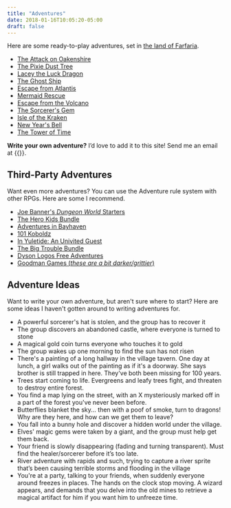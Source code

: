 ```yaml
---
title: "Adventures"
date: 2018-01-16T10:05:20-05:00
draft: false
---
```


Here are some ready-to-play adventures, set in [the land of Farfaria](/farfaria/).

- [The Attack on Oakenshire](/adventures/attack-on-oakenshire/)
- [The Pixie Dust Tree](/adventures/the-pixie-dust-tree/)
- [Lacey the Luck Dragon](/adventures/lacey-the-luck-dragon/)
- [The Ghost Ship](/adventures/the-ghost-ship/)
- [Escape from Atlantis](/adventures/escape-from-atlantis/)
- [Mermaid Rescue](/adventures/mermaid-rescue/)
- [Escape from the Volcano](/adventures/escape-from-the-volcano/)
- [The Sorcerer's Gem](/adventures/the-sorcerers-gem/)
- [Isle of the Kraken](/adventures/isle-of-the-kraken/)
- [New Year's Bell](/adventures/new-years-bell/)
- [The Tower of Time](/adventures/new-years-tower/)


**Write your own adventure?** I’d love to add it to this site! Send me an email at {{<email>}}.



## Third-Party Adventures

Want even more adventures? You can use the Adventure rule system with other RPGs. Here are some I recommend.

- [Joe Banner's _Dungeon World_ Starters](https://joebanner.co.uk/category/adventures/)
- [The Hero Kids Bundle](https://www.drivethrurpg.com/product/115827/Hero-Kids--Complete-Fantasy-PDF-Bundle-BUNDLE)
- [Adventures in Bayhaven](https://www.drivethrurpg.com/product/165400/Adventures-in-Bayhaven-Ultimate-BUNDLE)
- [101 Koboldz](https://www.drivethrurpg.com/product/281131/Hero-Kids--Fantasy-Premium-Adventure--101-Koboldz)
- [In Yuletide: An Univited Guest](https://www.drivethrurpg.com/product/298178/Hero-Kids--Fantasy-Premium-Adventure--Yuletide--An-Uninvited-Guest)
- [The Big Trouble Bundle](https://www.drivethrurpg.com/product/301410/Big-Trouble-Mammoth-Collection-BUNDLE)
- [Dyson Logos Free Adventures](https://dysonlogos.blog/maps/adventures/)
- [Goodman Games (_these are a bit darker/grittier_)](https://goodman-games.com/store/pdf/)



## Adventure Ideas

Want to write your own adventure, but aren't sure where to start? Here are some ideas I haven't gotten around to writing adventures for.

- A powerful sorcerer's hat is stolen, and the group has to recover it
- The group discovers an abandoned castle, where everyone is turned to stone
- A magical gold coin turns everyone who touches it to gold
- The group wakes up one morning to find the sun has not risen
- There's a painting of a long hallway in the village tavern. One day at lunch, a girl walks out of the painting as if it's a doorway. She says brother is still trapped in here. They've both been missing for 100 years.
- Trees start coming to life. Evergreens and leafy trees fight, and threaten to destroy entire forest.
- You find a map lying on the street, with an X mysteriously marked off in a part of the forest you've never been before.
- Butterflies blanket the sky... then with a poof of smoke, turn to dragons! Why are they here, and how can we get them to leave?
- You fall into a bunny hole and discover a hidden world under the village.
- Elves' magic gems were taken by a giant, and the group must help get them back.
- Your friend is slowly disappearing (fading and turning transparent). Must find the healer/sorcerer before it’s too late.
- River adventure with rapids and such, trying to capture a river sprite that’s been causing terrible storms and flooding in the village
- You're at a party, talking to your friends, when suddenly everyone around freezes in places. The hands on the clock stop moving. A wizard appears, and demands that you delve into the old mines to retrieve a magical artifact for him if you want him to unfreeze time.